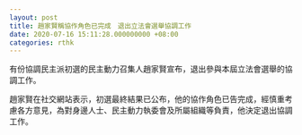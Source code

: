 ```yaml
---
layout: post
title: 趙家賢稱協作角色已完成　退出立法會選舉協調工作
date: 2020-07-16 15:11:28.000000000 +08:00
categories: rthk
---
```


有份協調民主派初選的民主動力召集人趙家賢宣布，退出參與本屆立法會選舉的協調工作。

趙家賢在社交網站表示，初選最終結果已公布，他的協作角色已告完成，經慎重考慮各方意見，為對身邊人士、民主動力執委會及所屬組織等負責，他決定退出協調工作。
